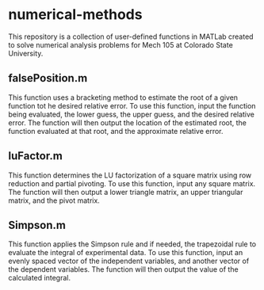 # numerical-methods
This repository is a collection of user-defined functions in MATLab created to solve numerical analysis problems for Mech 105 at Colorado State University.

## falsePosition.m
This function uses a bracketing method to estimate the root of a given function tot he desired relative error. To use this function, input the function being evaluated, the lower guess, the upper guess, and the desired relative error. The function will then output the location of the estimated root, the function evaluated at that root, and the approximate relative error.

## luFactor.m
This function determines the LU factorization of a square matrix using row reduction and partial pivoting. To use this function, input any square matrix. The function will then output a lower triangle matrix, an upper triangular matrix, and the pivot matrix.

## Simpson.m
This function applies the Simpson rule and if needed, the trapezoidal rule to evaluate the integral of experimental data. To use this function, input an evenly spaced vector of the independent variables, and another vector of the dependent variables. The function will then output the value of the calculated integral.
